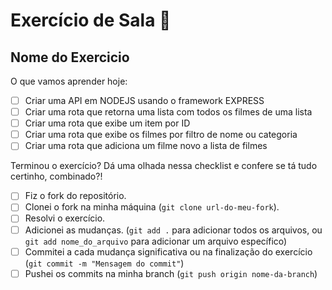 # Exercício de Sala 🏫  

## Nome do Exercicio

O que vamos aprender hoje:
 - [ ] Criar uma API em NODEJS usando o framework EXPRESS
 - [ ] Criar uma rota que retorna uma lista com todos os filmes de uma lista
 - [ ] Criar uma rota que exibe um item por ID
 - [ ] Criar uma rota que exibe os filmes por filtro de nome ou categoria
 - [ ] Criar uma rota que adiciona um filme novo a lista de filmes

Terminou o exercício? Dá uma olhada nessa checklist e confere se tá tudo certinho, combinado?!

- [ ] Fiz o fork do repositório.
- [ ] Clonei o fork na minha máquina (`git clone url-do-meu-fork`).
- [ ] Resolvi o exercício.
- [ ] Adicionei as mudanças. (`git add .` para adicionar todos os arquivos, ou `git add nome_do_arquivo` para adicionar um arquivo específico)
- [ ] Commitei a cada mudança significativa ou na finalização do exercício (`git commit -m "Mensagem do commit"`)
- [ ] Pushei os commits na minha branch (`git push origin nome-da-branch`)
